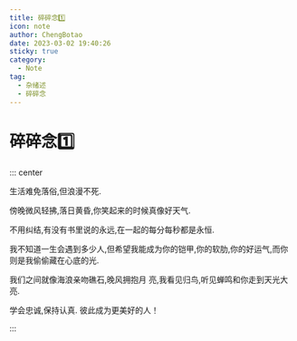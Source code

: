 ```yaml
---
title: 碎碎念1️⃣
icon: note
author: ChengBotao
date: 2023-03-02 19:40:26
sticky: true
category:
  - Note
tag:
  - 杂绪述
  - 碎碎念
---
```


# 碎碎念1️⃣

::: center

生活难免落俗,但浪漫不死.

傍晚微风轻拂,落日黄昏,你笑起来的时候真像好天气.

不用纠结,有没有书里说的永远,在一起的每分每秒都是永恒.

我不知道一生会遇到多少人,但希望我能成为你的铠甲,你的软肋,你的好运气,而你
则是我偷偷藏在心底的光.

我们之间就像海浪亲吻礁石,晚风拥抱月
亮,我看见归鸟,听见蝉鸣和你走到天光大亮.

学会忠诚,保持认真.
彼此成为更美好的人！

:::

